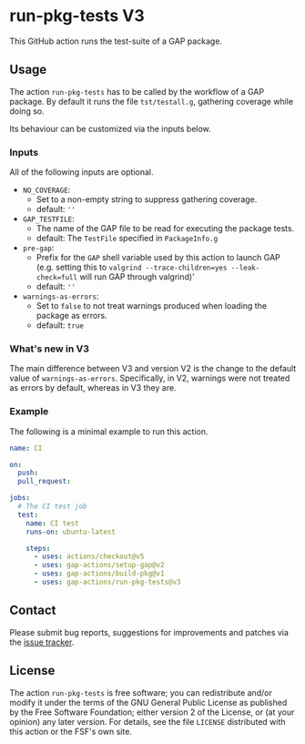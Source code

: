# run-pkg-tests V3

This GitHub action runs the test-suite of a GAP package.

## Usage

The action `run-pkg-tests` has to be called by the workflow of a GAP
package.
By default it runs the file `tst/testall.g`, gathering coverage while doing so.

Its behaviour can be customized via the inputs below.

### Inputs

All of the following inputs are optional.

- `NO_COVERAGE`:
  - Set to a non-empty string to suppress gathering coverage.
  - default: `''`
- `GAP_TESTFILE`:
  - The name of the GAP file to be read for executing the package tests.
  - default: The `TestFile` specified in `PackageInfo.g`
- `pre-gap`:
  - Prefix for the `GAP` shell variable used by this action to launch GAP (e.g.
    setting this to `valgrind --trace-children=yes --leak-check=full` will run
    GAP through valgrind)'
  - default: `''`
- `warnings-as-errors`:
  - Set to `false` to not treat warnings produced when loading the package as errors.
  - default: `true`

### What's new in V3

The main difference between V3 and version V2 is the change to the default
value of `warnings-as-errors`. Specifically, in V2, warnings were not treated as
errors by default, whereas in V3 they are.

### Example

The following is a minimal example to run this action.

```yaml
name: CI

on:
  push:
  pull_request:

jobs:
  # The CI test job
  test:
    name: CI test
    runs-on: ubuntu-latest

    steps:
      - uses: actions/checkout@v5
      - uses: gap-actions/setup-gap@v2
      - uses: gap-actions/build-pkg@v1
      - uses: gap-actions/run-pkg-tests@v3
```

## Contact

Please submit bug reports, suggestions for improvements and patches via
the [issue tracker](https://github.com/gap-actions/run-pkg-tests/issues).

## License

The action `run-pkg-tests` is free software; you can redistribute
and/or modify it under the terms of the GNU General Public License as published
by the Free Software Foundation; either version 2 of the License, or (at your
opinion) any later version. For details, see the file `LICENSE` distributed
with this action or the FSF's own site.
